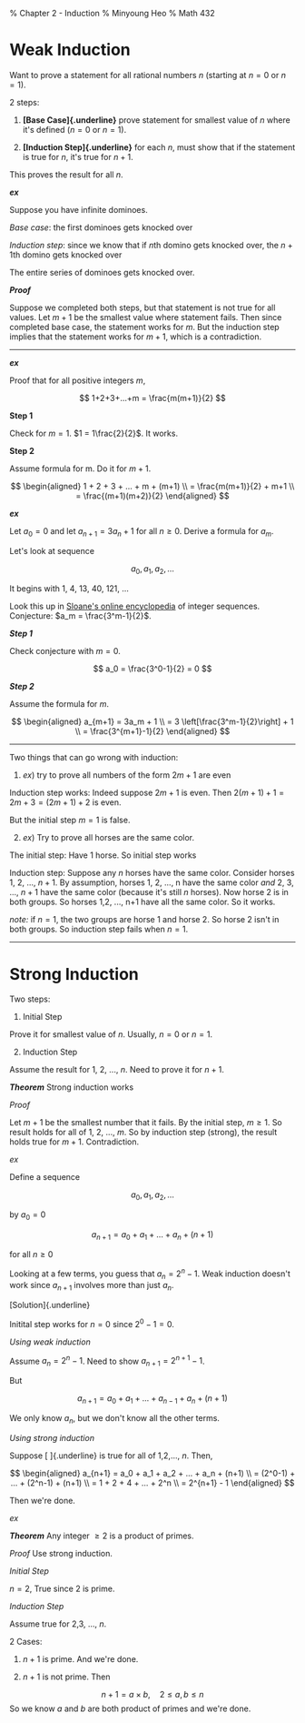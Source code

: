 % Chapter 2 - Induction
% Minyoung Heo
% Math 432

# Weak Induction

Want to prove a statement for all rational numbers $n$ (starting at $n=0$ or $n=1$).

2 steps:

1. **[Base Case]{.underline}**
prove statement for smallest value of $n$ where it's defined ($n=0$ or $n=1$).

2. **[Induction Step]{.underline}**
for each $n$, must show that if the statement is true for $n$, it's true for $n+1$.

This proves the result for all $n$.

___ex___

Suppose you have infinite dominoes.

_Base case_: the first dominoes gets knocked over

_Induction step_: since we know that if $n$th domino gets knocked over, the $n+1$th domino gets knocked over

The entire series of dominoes gets knocked over.

___Proof___

Suppose we completed both steps, but that statement is not true for all values. Let $m+1$ be the smallest value where statement fails. Then since completed base case, the statement works for $m$. But the induction step implies that the statement works for $m+1$, which is a contradiction.

---

_**ex**_

Proof that for all positive integers $m$, 

$$
1+2+3+...+m = \frac{m(m+1)}{2}
$$

**Step 1**

Check for $m=1$. $1 = 1\frac{2}{2}$. It works.

**Step 2**

Assume formula for m. Do it for $m+1$.

$$
\begin{aligned}
1 + 2 + 3 + … + m + (m+1) \\
= \frac{m(m+1)}{2} + m+1 \\
= \frac{(m+1)(m+2)}{2}
\end{aligned}
$$

_**ex**_

Let $a_0 = 0$ and let $a_{n+1} = 3a_n + 1$ for all $n \geq 0$. Derive a formula for $a_m$. 

Let's look at sequence

$$
a_0, a_1, a_2, …
$$

It begins with 1, 4, 13, 40, 121, … 

Look this up in [Sloane's online encyclopedia](https://oeis.org/) of integer sequences. Conjecture: $a_m = \frac{3^m-1}{2}$.

_**Step 1**_

Check conjecture with $m=0$.

$$
a_0 = \frac{3^0-1}{2} = 0
$$

_**Step 2**_

Assume the formula for $m$.

$$
\begin{aligned}
a_{m+1} = 3a_m + 1 \\
= 3 \left[\frac{3^m-1}{2}\right] + 1 \\
= \frac{3^{m+1}-1}{2}
\end{aligned}
$$

---

Two things that can go wrong with induction:

1. _ex_) try to prove all numbers of the form $2m+1$ are even

Induction step works:
Indeed suppose $2m+1$ is even. Then $2(m+1)+1 = 2m+3 = (2m+1)+2$ is even.

But the initial step $m=1$ is false.

2. _ex_) Try to prove all horses are the same color.

The initial step:
Have 1 horse. So initial step works

Induction step:
Suppose any $n$ horses have the same color. Consider horses 1, 2, ..., $n+1$. By assumption, horses 1, 2, ..., n have the same color _and_ 2, 3, ..., $n+1$ have the same color (because it's still $n$ horses). Now horse 2 is in both groups. So horses 1,2, ..., n+1 have all the same color. So it works.

_note:_ if $n=1$, the two groups are horse 1 and horse 2. So horse 2 isn't in both groups. So induction step fails when $n=1$. 

---

# Strong Induction

Two steps:

1. Initial Step

Prove it for smallest value of $n$. Usually, $n=0$ or $n=1$.

2. Induction Step

Assume the result for 1, 2, ..., $n$. Need to prove it for $n+1$. 

_**Theorem**_ Strong induction works

_Proof_

Let $m+1$ be the smallest number that it fails. By the initial step, $m\geq 1$. So result holds for all of 1, 2, ..., $m$. So by induction step (strong), the result holds true for $m+1$. Contradiction.

_ex_

Define a sequence

$$
a_0, a_1, a_2, …
$$

by $a_0 = 0$

$$
a_{n+1} = a_0 + a_1 + … + a_n + (n+1) 
$$

for all $n\geq 0$

Looking at a few terms, you guess that $a_n = 2^n-1$. Weak induction doesn't work since $a_{n+1}$ involves more than just $a_n$. 

[Solution]{.underline}

Initital step works for $n=0$ since $2^0 - 1= 0$. 

_Using weak induction_

Assume $a_n = 2^n-1$. Need to show $a_{n+1} = 2^{n+1}-1$.

But 

$$
a_{n+1} = a_0 + a_1 + ... + a_{n-1} + a_n + (n+1) 
$$

We only know $a_n$, but we don't know all the other terms.

_Using strong induction_

Suppose [           ]{.underline} is true for all of 1,2,..., $n$. Then,

$$
\begin{aligned}
a_{n+1} = a_0 + a_1 + a_2 + … + a_n + (n+1) \\
= (2^0-1) + … + (2^n-1) + (n+1) \\
= 1 + 2 + 4 + … + 2^n \\
= 2^{n+1} - 1
\end{aligned}
$$

Then we're done.

_ex_

_**Theorem**_ Any integer $\geq 2$ is a product of primes. 

_Proof_ Use strong induction. 

_Initial Step_

$n=2$, True since 2 is prime.

_Induction Step_

Assume true for 2,3, ..., $n$.

2 Cases:

1. $n + 1$ is prime. And we're done.

2. $n+1$ is not prime. Then

$$
n+1 = a \times b , \quad 2\leq a,b \leq n 
$$
So we know $a$ and $b$ are both product of primes and we're done.
